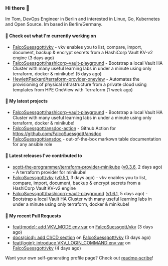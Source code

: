 ### Hi there 👋

Im Tom, DevOps Engineer in Berlin and interested in Linux, Go, Kubernetes and Open Source.
Im based in Berlin/Germany.

#### 👷 Check out what I'm currently working on

- [FalcoSuessgott/vkv](https://github.com/FalcoSuessgott/vkv) - vkv enables you to list, compare, import, document, backup &amp; encrypt secrets from a HashiCorp Vault KV-v2 engine (3 days ago)
- [FalcoSuessgott/hashicorp-vault-playground](https://github.com/FalcoSuessgott/hashicorp-vault-playground) - Bootstrap a local Vault HA Cluster with many useful learning labs in under a minute using only terraform, docker &amp; minikube! (5 days ago)
- [HewlettPackard/terraform-provider-oneview](https://github.com/HewlettPackard/terraform-provider-oneview) - Automates the provisioning of physical infrastructure from a private cloud using templates from HPE OneView with Terraform (1 week ago)

#### 🌱 My latest projects

- [FalcoSuessgott/hashicorp-vault-playground](https://github.com/FalcoSuessgott/hashicorp-vault-playground) - Bootstrap a local Vault HA Cluster with many useful learning labs in under a minute using only terraform, docker &amp; minikube!
- [FalcoSuessgott/ansdoc-action](https://github.com/FalcoSuessgott/ansdoc-action) - Github Action for https://github.com/FalcoSuessgott/ansdoc
- [FalcoSuessgott/ansdoc](https://github.com/FalcoSuessgott/ansdoc) - out-of-the-box markown table documentation for any ansible role

#### 🔭 Latest releases I've contributed to

- [scott-the-programmer/terraform-provider-minikube](https://github.com/scott-the-programmer/terraform-provider-minikube) ([v0.3.6](https://github.com/scott-the-programmer/terraform-provider-minikube/releases/tag/v0.3.6), 2 days ago) - A terraform provider for minikube!
- [FalcoSuessgott/vkv](https://github.com/FalcoSuessgott/vkv) ([v0.5.1](https://github.com/FalcoSuessgott/vkv/releases/tag/v0.5.1), 3 days ago) - vkv enables you to list, compare, import, document, backup &amp; encrypt secrets from a HashiCorp Vault KV-v2 engine
- [FalcoSuessgott/hashicorp-vault-playground](https://github.com/FalcoSuessgott/hashicorp-vault-playground) ([v1.6.1](https://github.com/FalcoSuessgott/hashicorp-vault-playground/releases/tag/v1.6.1), 5 days ago) - Bootstrap a local Vault HA Cluster with many useful learning labs in under a minute using only terraform, docker &amp; minikube!

#### 🔨 My recent Pull Requests

- [feat(mode): add VKV_MODE env var](https://github.com/FalcoSuessgott/vkv/pull/190) on [FalcoSuessgott/vkv](https://github.com/FalcoSuessgott/vkv) (3 days ago)
- [docs(cicd): add CI/CD section](https://github.com/FalcoSuessgott/vkv/pull/189) on [FalcoSuessgott/vkv](https://github.com/FalcoSuessgott/vkv) (3 days ago)
- [feat(login): introduce VKV_LOGIN_COMMAND env var](https://github.com/FalcoSuessgott/vkv/pull/188) on [FalcoSuessgott/vkv](https://github.com/FalcoSuessgott/vkv) (4 days ago)

Want your own self-generating profile page? Check out [readme-scribe](https://github.com/muesli/readme-scribe)!